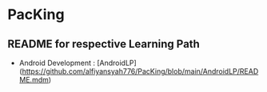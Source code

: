 # PacKing

## README for respective Learning Path
* Android Development : [AndroidLP] (https://github.com/alfiyansyah776/PacKing/blob/main/AndroidLP/README.mdm)
